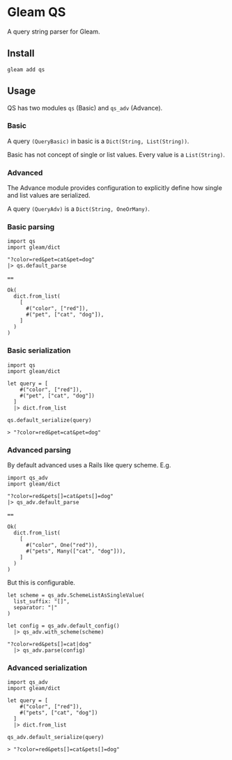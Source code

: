 # Gleam QS

A query string parser for Gleam.

## Install

```
gleam add qs
```

## Usage

QS has two modules `qs` (Basic) and `qs_adv` (Advance).

### Basic

A query `(QueryBasic)` in basic is a `Dict(String, List(String))`.

Basic has not concept of single or list values. Every value is a `List(String)`.

### Advanced

The Advance module provides configuration to explicitly define how single and list values are serialized.

A query `(QueryAdv)` is a `Dict(String, OneOrMany)`.

### Basic parsing

```gleam
import qs
import gleam/dict

"?color=red&pet=cat&pet=dog"
|> qs.default_parse

==

Ok(
  dict.from_list(
    [
      #("color", ["red"]),
      #("pet", ["cat", "dog"]),
    ]
  )
)
```

### Basic serialization

```gleam
import qs
import gleam/dict

let query = [
    #("color", ["red"]),
    #("pet", ["cat", "dog"])
  ]
  |> dict.from_list

qs.default_serialize(query)

> "?color=red&pet=cat&pet=dog"
```

### Advanced parsing

By default advanced uses a Rails like query scheme. E.g.

```gleam
import qs_adv
import gleam/dict

"?color=red&pets[]=cat&pets[]=dog"
|> qs_adv.default_parse

==

Ok(
  dict.from_list(
    [
      #("color", One("red")),
      #("pets", Many(["cat", "dog"])),
    ]
  )
)
```

But this is configurable.

```gleam
let scheme = qs_adv.SchemeListAsSingleValue(
  list_suffix: "[]",
  separator: "|"
)

let config = qs_adv.default_config()
  |> qs_adv.with_scheme(scheme)

"?color=red&pets[]=cat|dog"
  |> qs_adv.parse(config)
```

### Advanced serialization

```gleam
import qs_adv
import gleam/dict

let query = [
    #("color", ["red"]),
    #("pets", ["cat", "dog"])
  ]
  |> dict.from_list

qs_adv.default_serialize(query)

> "?color=red&pets[]=cat&pets[]=dog"
```
